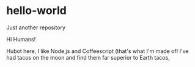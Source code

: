 # hello-world
Just another repository

Hi Humans!

Hubot here, I like Node,js and Coffeescript (that's what I'm made of!
I've had tacos on the moon and find them far superior to Earth tacos,
